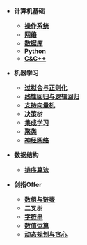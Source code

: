 * **计算机基础**
  * [**操作系统**](/计算机基础/操作系统.md)
  * [**网络**](/计算机基础/网络.md)
  * [**数据库**](/计算机基础/数据库.md)
  * [**Python**](/计算机基础/Python.md)
  * [**C&C++**](/计算机基础/C&C++.md)

* **机器学习**
  * [**过拟合与正则化**](/机器学习/过拟合与正则化.md)
  * [**线性回归与逻辑回归**](/机器学习/线性回归与逻辑回归.md)
  * [**支持向量机**](/机器学习/支持向量机.md)
  * [**决策树**](/机器学习/决策树.md)
  * [**集成学习**](/机器学习/集成学习.md)
  * [**聚类**](/机器学习/聚类.md)
  * [**神经网络**](/机器学习/神经网络.md)

* **数据结构**
  * [**排序算法**](/数据结构/排序算法.md)

* **剑指Offer**
  * [**数组与链表**](/剑指Offer/数组与链表.md)
  * [**二叉树**](/剑指Offer/二叉树.md)
  * [**字符串**](/剑指Offer/字符串.md)
  * [**数值运算**](/剑指Offer/数值运算.md)
  * [**动态规划与贪心**](/剑指Offer/动态规划与贪心.md)
